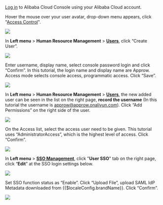 <IntegrationDetailCard title="Setup Alibaba Cloud Configurations">

[Log in](https://aliyun.com) to Alibaba Cloud Console using your Alibaba Cloud account.

Hover the mouse over your user avatar, drop-down menu appears, click "[Access Control](https://ram.console.aliyun.com)".

![](~@imagesEnUs/integration/ali-cloud/2-1.jpg)

In **Left menu** > **Human Resource Management** &gt; **[Users](https://ram.console.aliyun.com/users)**, click “Create User”.

![](~@imagesEnUs/integration/ali-cloud/2-2.png)

Enter username, display name, select console password login and click “Confirm”. In this tutorial, the login name and display name are Approw. Access mode selects console access, programmatic access. Click “Save”.

![](~@imagesEnUs/integration/ali-cloud/2-3.png)

In **Left menu** &gt; **Human Resource Management** &gt; **[Users](https://ram.console.aliyun.com/users)**, the new added user can be seen in the list on the right page, **record the username** (In this tutorial the username is approw@approw.onaliyun.com). Click “Add Permissions” on the right side of the user.

![](~@imagesEnUs/integration/ali-cloud/2-4.png)

On the Access list, select the access user need to be given. This tutorial uses “AdministratorAccess”, which is the highest level of access. Click “Confirm”.

![](~@imagesEnUs/integration/ali-cloud/2-5.png)

In **Left menu** &gt; **[SSO Management](https://ram.console.aliyun.com/providers)**, click "**User SSO**" tab on the right page, click “**Edit**” at the SSO login settings below.

![](~@imagesEnUs/integration/ali-cloud/2-6.png)

Set SSO function status as “Enable”. Click “Upload File”, upload SAML IdP Metadata downloaded from {{$localeConfig.brandName}}. Click “Confirm”.

![](~@imagesEnUs/integration/ali-cloud/2-7.png)

</IntegrationDetailCard>
